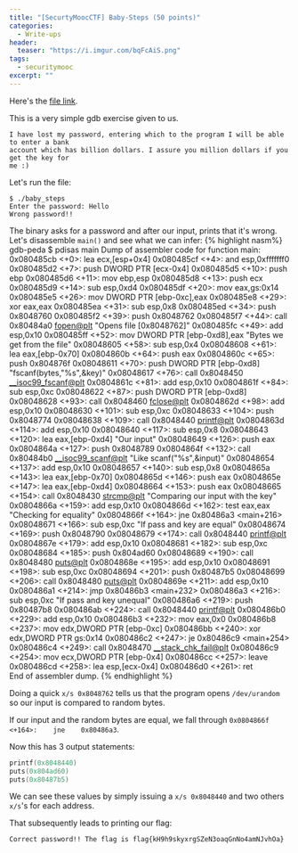 ```yaml
---
title: "[SecurtyMoocCTF] Baby-Steps (50 points)"
categories:
  - Write-ups
header:
  teaser: "https://i.imgur.com/bqFcAiS.png"
tags:
  - securitymooc
excerpt: ""
---
```

Here's the [file link](/assets/write-ups/securitymoocctf/baby_steps).

This is a very simple gdb exercise given to us.

```
I have lost my password, entering which to the program I will be able to enter a bank
account which has billion dollars. I assure you million dollars if you get the key for
me :) 
```
Let's run the file:

```console
$ ./baby_steps
Enter the password: Hello
Wrong password!!
```
The binary asks for a password and after our input, prints that it's wrong.
Let's disassemble `main()` and see what we can infer:
{% highlight nasm%}
gdb-peda $ pdisas main
Dump of assembler code for function main:
   0x080485cb <+0>:	lea    ecx,[esp+0x4]
   0x080485cf <+4>:	and    esp,0xfffffff0
   0x080485d2 <+7>:	push   DWORD PTR [ecx-0x4]
   0x080485d5 <+10>:	push   ebp
   0x080485d6 <+11>:	mov    ebp,esp
   0x080485d8 <+13>:	push   ecx
   0x080485d9 <+14>:	sub    esp,0xd4
   0x080485df <+20>:	mov    eax,gs:0x14
   0x080485e5 <+26>:	mov    DWORD PTR [ebp-0xc],eax
   0x080485e8 <+29>:	xor    eax,eax
   0x080485ea <+31>:	sub    esp,0x8
   0x080485ed <+34>:	push   0x8048760
   0x080485f2 <+39>:	push   0x8048762
   0x080485f7 <+44>:	call   0x80484a0 <fopen@plt>          "Opens file [0x8048762]"
   0x080485fc <+49>:	add    esp,0x10
   0x080485ff <+52>:	mov    DWORD PTR [ebp-0xd8],eax       "Bytes we get from the file"
   0x08048605 <+58>:	sub    esp,0x4
   0x08048608 <+61>:	lea    eax,[ebp-0x70]
   0x0804860b <+64>:	push   eax
   0x0804860c <+65>:	push   0x804876f
   0x08048611 <+70>:	push   DWORD PTR [ebp-0xd8]           "fscanf(bytes,"%s",&key)"
   0x08048617 <+76>:	call   0x8048450 <__isoc99_fscanf@plt>
   0x0804861c <+81>:	add    esp,0x10
   0x0804861f <+84>:	sub    esp,0xc
   0x08048622 <+87>:	push   DWORD PTR [ebp-0xd8]
   0x08048628 <+93>:	call   0x8048460 <fclose@plt>
   0x0804862d <+98>:	add    esp,0x10
   0x08048630 <+101>:	sub    esp,0xc
   0x08048633 <+104>:	push   0x8048774
   0x08048638 <+109>:	call   0x8048440 <printf@plt>
   0x0804863d <+114>:	add    esp,0x10
   0x08048640 <+117>:	sub    esp,0x8
   0x08048643 <+120>:	lea    eax,[ebp-0xd4]                    "Our input"
   0x08048649 <+126>:	push   eax
   0x0804864a <+127>:	push   0x8048789
   0x0804864f <+132>:	call   0x80484b0 <__isoc99_scanf@plt>    "Like scanf("%s",&input)"
   0x08048654 <+137>:	add    esp,0x10
   0x08048657 <+140>:	sub    esp,0x8
   0x0804865a <+143>:	lea    eax,[ebp-0x70]
   0x0804865d <+146>:	push   eax
   0x0804865e <+147>:	lea    eax,[ebp-0xd4]
   0x08048664 <+153>:	push   eax
   0x08048665 <+154>:	call   0x8048430 <strcmp@plt>   "Comparing our input with the key"
   0x0804866a <+159>:	add    esp,0x10
   0x0804866d <+162>:	test   eax,eax                  "Checking for equality"
   0x0804866f <+164>:	jne    0x80486a3 <main+216>     
   0x08048671 <+166>:	sub    esp,0xc                  "If pass and key are equal"
   0x08048674 <+169>:	push   0x8048790
   0x08048679 <+174>:	call   0x8048440 <printf@plt>
   0x0804867e <+179>:	add    esp,0x10
   0x08048681 <+182>:	sub    esp,0xc
   0x08048684 <+185>:	push   0x804ad60
   0x08048689 <+190>:	call   0x8048480 <puts@plt>
   0x0804868e <+195>:	add    esp,0x10
   0x08048691 <+198>:	sub    esp,0xc
   0x08048694 <+201>:	push   0x80487b5
   0x08048699 <+206>:	call   0x8048480 <puts@plt>
   0x0804869e <+211>:	add    esp,0x10
   0x080486a1 <+214>:	jmp    0x80486b3 <main+232>
   0x080486a3 <+216>:	sub    esp,0xc                   "If pass and key unequal"
   0x080486a6 <+219>:	push   0x80487b8
   0x080486ab <+224>:	call   0x8048440 <printf@plt>
   0x080486b0 <+229>:	add    esp,0x10
   0x080486b3 <+232>:	mov    eax,0x0
   0x080486b8 <+237>:	mov    edx,DWORD PTR [ebp-0xc]
   0x080486bb <+240>:	xor    edx,DWORD PTR gs:0x14
   0x080486c2 <+247>:	je     0x80486c9 <main+254>
   0x080486c4 <+249>:	call   0x8048470 <__stack_chk_fail@plt>
   0x080486c9 <+254>:	mov    ecx,DWORD PTR [ebp-0x4]
   0x080486cc <+257>:	leave  
   0x080486cd <+258>:	lea    esp,[ecx-0x4]
   0x080486d0 <+261>:	ret    
End of assembler dump.
{% endhighlight %}

Doing a quick `x/s 0x8048762` tells us that the program opens `/dev/urandom` so our input is compared to random bytes.

If our input and the random bytes are equal, we fall through `0x0804866f <+164>:	jne    0x80486a3`.

Now this has 3 output statements:
```c
printf(0x8048440)
puts(0x804ad60)
puts(0x80487b5)
```
We can see these values by simply issuing a `x/s 0x8048440` and two others `x/s`'s for each address.

That subsequently leads to printing our flag:

```
Correct password!! The flag is flag{kH9h9skyxrgSZeN3oaqGnNo4amNJvhOa}
```
